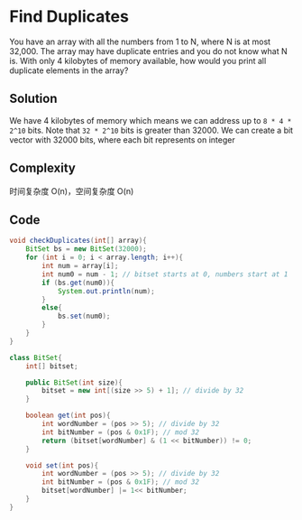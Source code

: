 # Find Duplicates

You have an array with all the numbers from 1 to N, where N is at most 32,000. The array may have duplicate entries and you do not know what N is. With only 4 kilobytes of memory available, how would you print all duplicate elements in the array?


## Solution

We have 4 kilobytes of memory which means we can address up to `8 * 4 * 2^10` bits. Note that `32 * 2^10` bits is greater than 32000. We can create a bit vector with 32000 bits, where each bit represents on integer

## Complexity

时间复杂度 O(n)，空间复杂度 O(n)

## Code

```java
void checkDuplicates(int[] array){
    BitSet bs = new BitSet(32000);
    for (int i = 0; i < array.length; i++){
        int num = array[i];
        int num0 = num - 1; // bitset starts at 0, numbers start at 1
        if (bs.get(num0)){
            System.out.println(num);
        }
        else{
            bs.set(num0);
        }
    }
}

class BitSet{
    int[] bitset;

    public BitSet(int size){
        bitset = new int[(size >> 5) + 1]; // divide by 32
    }

    boolean get(int pos){
        int wordNumber = (pos >> 5); // divide by 32
        int bitNumber = (pos & 0x1F); // mod 32
        return (bitset[wordNumber] & (1 << bitNumber)) != 0;
    }

    void set(int pos){
        int wordNumber = (pos >> 5); // divide by 32
        int bitNumber = (pos & 0x1F); // mod 32
        bitset[wordNumber] |= 1<< bitNumber;
    }
}
```

